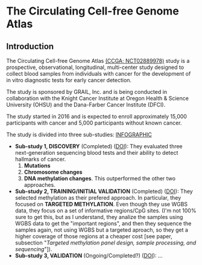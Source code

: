 # The Circulating Cell-free Genome Atlas

## Introduction

The Circulating Cell-free Genome Atlas [(CCGA; NCT02889978)](https://clinicaltrials.gov/study/NCT02889978) study is a prospective, observational, longitudinal, multi-center study designed to collect blood samples from individuals with cancer for the development of in vitro diagnostic tests for early cancer detection. 

The study is sponsored by GRAIL, Inc. and is being conducted in collaboration with the Knight Cancer Institute at Oregon Health & Science University (OHSU) and the Dana-Farber Cancer Institute (DFCI). 

The study started in 2016 and is expected to enroll approximately 15,000 participants with cancer and 5,000 participants without known cancer.

The study is divided into three sub-studies: [INFOGRAPHIC](https://grail.com/wp-content/uploads/2020/12/Fact-Sheet-The-Circulating-Cell-free-Genome-Atlas-CCGA-Study.pdf)

 - **Sub-study 1, DISCOVERY** (Completed) ([DOI](https://doi.org/10.1016/j.ccell.2022.10.022)): They evaluated three next-generation sequencing blood tests and their ability to detect hallmarks of cancer.
    1. **Mutations**
    2. **Chromosome changes**
    3. **DNA methylation changes**. This outperformed the other two approaches.
  - **Sub-study 2, TRAINING/INITIAL VALIDATION** (Completed) ([DOI](https://doi.org/10.1016/j.annonc.2020.02.011)): They selected methylation as their prefered approach. In particular, they focused on **TARGETED METHYLATION**. Even though they use WGBS data, they focus on a set of informative regions/CpG sites. (I'm not 100% sure to get this, but as I understand, they analize the samples using WGBS data to get the "important regions", and then they sequence the samples again, not using WGBS but a targeted aproach, so they get a higher coverage of those regions at a cheaper cost [see paper, subsection "_Targeted methylation panel design, sample processing,
and sequencing_"]).
  - **Sub-study 3, VALIDATION** (Ongoing/Completed?) ([DOI](https://doi.org/10.1016/j.annonc.2021.05.806)): ...
